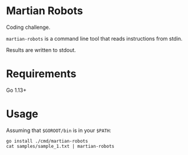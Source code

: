 # Martian Robots

Coding challenge.

`martian-robots` is a command line tool that reads instructions from stdin.

Results are written to stdout.

# Requirements

Go 1.13+

# Usage

Assuming that `$GOROOT/bin` is in your `$PATH`:

```
go install ./cmd/martian-robots
cat samples/sample_1.txt | martian-robots
```